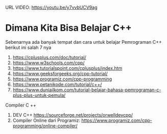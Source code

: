 URL VIDEO: https://youtu.be/y7vvbUCV9ag <br>
# Dimana Kita Bisa Belajar C++ 
Sebenarnya ada banyak tempat dan cara untuk belajar Pemrograman C++
berikut ini salah 7 nya
1. https://cplusplus.com/doc/tutorial/
2. https://www.w3schools.com/cpp/
3. https://www.tutorialspoint.com/cplusplus/index.htm
4. https://www.geeksforgeeks.org/cpp-tutorial/
5. https://www.programiz.com/cpp-programming
6. https://www.petanikode.com/tutorial/c++/
7. https://www.duniailkom.com/tutorial-belajar-bahasa-pemrograman-c-plus-plus-untuk-pemula/

Compiler C ++ 
1. DEV C++ https://sourceforge.net/projects/orwelldevcpp/
2. Compiler Online dari Programiz: https://www.programiz.com/cpp-programming/online-compiler/
